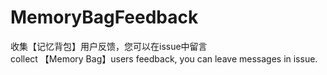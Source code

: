 # MemoryBagFeedback
收集【记忆背包】用户反馈，您可以在issue中留言  
collect 【Memory Bag】users feedback, you can leave messages in issue.
